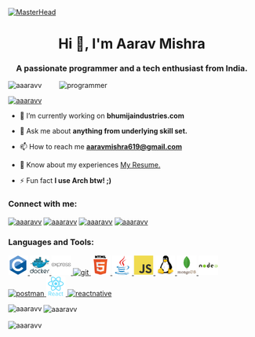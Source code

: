 [![MasterHead](https://drive.google.com/file/d/1z2cHCzxmT_cgnMdJomce2IC71S9H7_2F/view?usp=sharing)](banner)

<h1 align="center">Hi 👋, I'm Aarav Mishra</h1>
<h3 align="center">A passionate programmer and a tech enthusiast from India.</h3>
<img align="right" width="400" alt="programmer" src="https://miro.medium.com/max/1360/0*7Q3yvSIv_t0ioJ-Z.gif">

<p align="left"> <img src="https://komarev.com/ghpvc/?username=aaaravv&label=Profile%20views&color=0e75b6&style=flat" alt="aaaravv" /> </p>

<!-- <p align="left"> <a href="https://github.com/ryo-ma/github-profile-trophy"><img src="https://github-profile-trophy.vercel.app/?username=aaaravv" alt="aaaravv" /></a> </p> -->

<p align="left"> <a href="https://twitter.com/aaaravv" target="blank"><img src="https://img.shields.io/twitter/follow/aaaravv?logo=twitter&style=for-the-badge" alt="aaaravv" /></a> </p>

-   🔭 I’m currently working on **bhumijaindustries.com**

-   💬 Ask me about **anything from underlying skill set.**

-   📫 How to reach me **aaravmishra619@gmail.com**

-   📄 Know about my experiences [My Resume.](https://docs.google.com/document/d/1zTlwN77dU9ZWUyDKY9CfQfyGT_w_bKYU/edit?usp=sharing&ouid=108496666114108755014&rtpof=true&sd=true)

-   ⚡ Fun fact **I use Arch btw! ;)**

<h3 align="left">Connect with me:</h3>
<p align="left">
<a href="https://dev.to/aaaravv" target="blank"><img align="center" src="https://raw.githubusercontent.com/rahuldkjain/github-profile-readme-generator/master/src/images/icons/Social/devto.svg" alt="aaaravv" height="30" width="40" /></a>
<a href="https://twitter.com/aaaravv" target="blank"><img align="center" src="https://raw.githubusercontent.com/rahuldkjain/github-profile-readme-generator/master/src/images/icons/Social/twitter.svg" alt="aaaravv" height="30" width="40" /></a>
<a href="https://linkedin.com/in/aaaravv" target="blank"><img align="center" src="https://raw.githubusercontent.com/rahuldkjain/github-profile-readme-generator/master/src/images/icons/Social/linked-in-alt.svg" alt="aaaravv" height="30" width="40" /></a>
<a href="https://www.leetcode.com/aaaravv" target="blank"><img align="center" src="https://raw.githubusercontent.com/rahuldkjain/github-profile-readme-generator/master/src/images/icons/Social/leet-code.svg" alt="aaaravv" height="30" width="40" /></a>
</p>

<h3 align="left">Languages and Tools:</h3>
<p align="left"> <a href="https://www.cprogramming.com/" target="_blank" rel="noreferrer"> <img src="https://raw.githubusercontent.com/devicons/devicon/master/icons/c/c-original.svg" alt="c" width="40" height="40"/> </a> <a href="https://www.docker.com/" target="_blank" rel="noreferrer"> <img src="https://raw.githubusercontent.com/devicons/devicon/master/icons/docker/docker-original-wordmark.svg" alt="docker" width="40" height="40"/> </a> <a href="https://expressjs.com" target="_blank" rel="noreferrer"> <img src="https://raw.githubusercontent.com/devicons/devicon/master/icons/express/express-original-wordmark.svg" alt="express" width="40" height="40"/> </a> <a href="https://git-scm.com/" target="_blank" rel="noreferrer"> <img src="https://www.vectorlogo.zone/logos/git-scm/git-scm-icon.svg" alt="git" width="40" height="40"/> </a> <a href="https://www.w3.org/html/" target="_blank" rel="noreferrer"> <img src="https://raw.githubusercontent.com/devicons/devicon/master/icons/html5/html5-original-wordmark.svg" alt="html5" width="40" height="40"/> </a> <a href="https://www.java.com" target="_blank" rel="noreferrer"> <img src="https://raw.githubusercontent.com/devicons/devicon/master/icons/java/java-original.svg" alt="java" width="40" height="40"/> </a> <a href="https://developer.mozilla.org/en-US/docs/Web/JavaScript" target="_blank" rel="noreferrer"> <img src="https://raw.githubusercontent.com/devicons/devicon/master/icons/javascript/javascript-original.svg" alt="javascript" width="40" height="40"/> </a> <a href="https://www.linux.org/" target="_blank" rel="noreferrer"> <img src="https://raw.githubusercontent.com/devicons/devicon/master/icons/linux/linux-original.svg" alt="linux" width="40" height="40"/> </a> <a href="https://www.mongodb.com/" target="_blank" rel="noreferrer"> <img src="https://raw.githubusercontent.com/devicons/devicon/master/icons/mongodb/mongodb-original-wordmark.svg" alt="mongodb" width="40" height="40"/> </a> <a href="https://nodejs.org" target="_blank" rel="noreferrer"> <img src="https://raw.githubusercontent.com/devicons/devicon/master/icons/nodejs/nodejs-original-wordmark.svg" alt="nodejs" width="40" height="40"/> </a> <a href="https://postman.com" target="_blank" rel="noreferrer"> <img src="https://www.vectorlogo.zone/logos/getpostman/getpostman-icon.svg" alt="postman" width="40" height="40"/> </a> <a href="https://reactjs.org/" target="_blank" rel="noreferrer"> <img src="https://raw.githubusercontent.com/devicons/devicon/master/icons/react/react-original-wordmark.svg" alt="react" width="40" height="40"/> </a> <a href="https://reactnative.dev/" target="_blank" rel="noreferrer"> <img src="https://reactnative.dev/img/header_logo.svg" alt="reactnative" width="40" height="40"/> </a> </p>

<p><img align="left" src="https://github-readme-stats.vercel.app/api/top-langs?username=aaaravv&show_icons=true&locale=en&layout=compact" alt="aaaravv" /></p>

<p>&nbsp;<img align="center" src="https://github-readme-stats.vercel.app/api?username=aaaravv&show_icons=true&locale=en" alt="aaaravv" /></p>

<p><img align="center" src="https://github-readme-streak-stats.herokuapp.com/?user=aaaravv&" alt="aaaravv" /></p>

